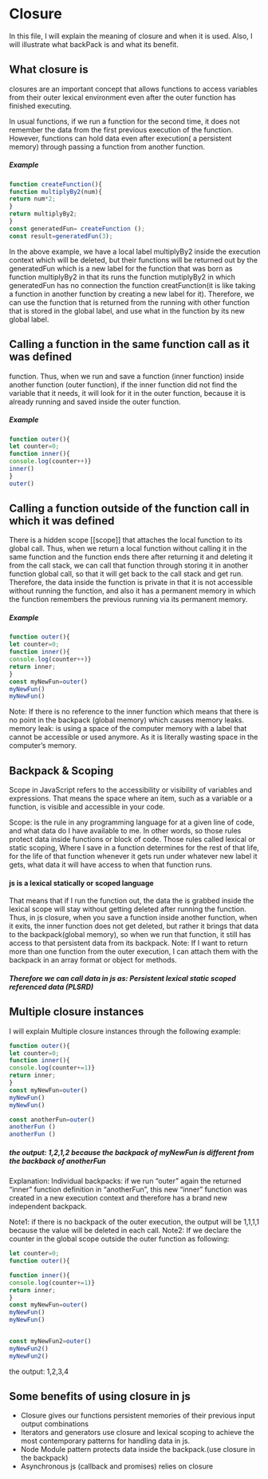 # Closure
In this file, I will explain the meaning of closure and when it is used. Also, I will illustrate what backPack is and what its benefit. 

## What closure is
closures are an important concept that allows functions to access variables from their outer lexical environment even after the outer function has finished executing. 

In usual functions, if we run a function for the second time, it does not remember the data from the first previous execution of the function. However, functions can hold data even after execution( a persistent memory) through passing a function from another function.

##### Example
```javascript
function createFunction(){
function multiplyBy2(num){
return num*2;
}
return multiplyBy2;
}
const generatedFun= createFunction ();
const result=generatedFun(3);
```
In the above example, we have a local label multiplyBy2 inside the execution context which will be deleted,  but their functions will be returned out by the generatedFun which  is a new label  for the function that was born as function multiplyBy2 in that its runs the function mutiplyBy2 in which generatedFun has no connection the function creatFunction(it is like taking a function in another function by creating a new label for it). Therefore, we can use the function that is returned from the running with other function that is stored in the global label, and use what in the function by its new global label.

## Calling a function in the same function call as it was defined
function. Thus, when we run and save a function (inner function) inside another function (outer function), if the inner function did not find the variable that it needs, it will look for it in the outer function, because it is already running and saved inside the outer function.
##### Example
```javascript
function outer(){
let counter=0;
function inner(){
console.log(counter++)}
inner()
}
outer()
```
## Calling a function outside of the function call in which it was defined
There is a hidden scope [[scope]] that attaches the local function to its global call. Thus, when we return a local function without calling it in the same function and the function ends there after returning it and  deleting it from the call stack, we can call that function through storing it in another function global call, so that it will get back to the call stack and get run. Therefore, the data inside the function is private in that it is not accessible without running the function, and also it has a permanent memory in which the function remembers the previous running via its permanent memory.
##### Example
```javascript
function outer(){
let counter=0;
function inner(){
console.log(counter++)}
return inner;
}
const myNewFun=outer()
myNewFun()
myNewFun()
```

Note: If there is no reference to the inner function which means that there is no point in the backpack (global memory) which causes memory leaks.
memory leak: is using a space of the computer memory with a label that cannot be accessible or used anymore. As it is literally wasting space in the computer’s memory.

## Backpack & Scoping
Scope in JavaScript refers to the accessibility or visibility of variables and expressions. That means the space where an item, such as a variable or a function, is visible and accessible in your code.

Scope: is the rule in any programming language for at a given line of code, and what data do I have available to me. In other words, so those rules protect data inside functions or block of code. Those rules called lexical or static scoping, Where I save in a function determines for the rest of that life, for the life of that function whenever it gets run under whatever new label it gets, what data it will have access to when that function runs.

#### js is a  lexical statically  or scoped language

That means that if I run the function out, the data the is grabbed inside the lexical scope will stay without getting deleted after running the function. Thus, in js closure, when you save a function inside another function, when it exits, the inner function does not get deleted, but rather it brings that data to the backpack(global memory), so when we run that function, it still has access to that persistent data from its backpack.
Note: If I want to return more than one function from the outer execution, I can attach them with the backpack in an array format or object for methods.

##### Therefore we can call data in js as: Persistent lexical static scoped referenced data (PLSRD)


## Multiple closure instances
I will explain Multiple closure instances through the following example:

```javascript
function outer(){
let counter=0;
function inner(){
console.log(counter+=1)}
return inner;
}
const myNewFun=outer()
myNewFun()
myNewFun()

const anotherFun=outer()
anotherFun ()
anotherFun ()
```
##### the output: 1,2,1,2   because the backpack of myNewFun is different from the backback of anotherFun
Explanation: Individual backpacks: if we run “outer” again the returned “inner” function definition in “anotherFun”, this new “inner” function was created in a new execution context and therefore has a brand new independent backpack.

Note1: if there is no backpack of the outer execution, the output will be 1,1,1,1  because the value will be deleted in each call.
Note2: If we declare the counter in the global scope outside the outer function as following:
```javascript
let counter=0;
function outer(){

function inner(){
console.log(counter+=1)}
return inner;
}
const myNewFun=outer()
myNewFun()
myNewFun()


const myNewFun2=outer()
myNewFun2()
myNewFun2()
```
the output: 1,2,3,4 

## Some benefits of using closure in js
- Closure gives our functions persistent memories of their previous input output combinations
- Iterators and generators use closure and lexical scoping to achieve the most contemporary patterns for handling data in js.
- Node Module pattern protects data inside the backpack.(use closure in the backpack)
- Asynchronous js (callback and promises) relies on closure




